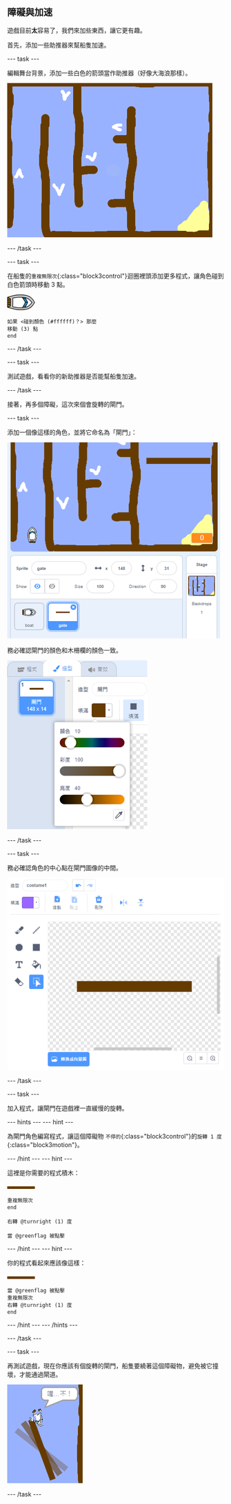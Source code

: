 ## 障礙與加速

遊戲目前**太**容易了，我們來加些東西，讓它更有趣。

首先，添加一些助推器來幫船隻加速。

\--- task \---

編輯舞台背景，添加一些白色的箭頭當作助推器（好像大海浪那樣）。

![截圖](images/boat-boost.png)

\--- /task \---

\--- task \---

在船隻的`重複無限次`{:class="block3control"}迴圈裡頭添加更多程式，讓角色碰到白色箭頭時移動 3 點。

![船隻角色](images/boat_resize.png)

```blocks3
如果 <碰到顏色 (#ffffff)？> 那麼
移動 (3) 點
end
```

\--- /task \---

\--- task \---

測試遊戲，看看你的新助推器是否能幫船隻加速。

\--- /task \---

接著，再多個障礙，這次來個會旋轉的閘門。

\--- task \---

添加一個像這樣的角色，並將它命名為「閘門」：

![截圖](images/boat-gate.png)

務必確認閘門的顏色和木柵欄的顏色一致。

![截圖](images/brown-hsv.png)

\--- /task \---

\--- task \---

務必確認角色的中心點在閘門圖像的中間。

![截圖](images/boat-center.png)

\--- /task \---

\--- task \---

加入程式，讓閘門在遊戲裡一直緩慢的旋轉。

\--- hints \--- \--- hint \---

為閘門角色編寫程式，讓這個障礙物 `不停的`{:class="block3control"}的`旋轉 1 度`{:class="block3motion"}。

\--- /hint \--- \--- hint \---

這裡是你需要的程式積木：

![閘道](images/gate.png)

```blocks3
重複無限次
end

右轉 @turnright (1) 度

當 @greenflag 被點擊
```

\--- /hint \--- \--- hint \---

你的程式看起來應該像這樣：

![閘道](images/gate.png)

```blocks3
當 @greenflag 被點擊
重複無限次
右轉 @turnright (1) 度
end
```

\--- /hint \--- \--- /hints \---

\--- /task \---

\--- task \---

再測試遊戲，現在你應該有個旋轉的閘門，船隻要繞著這個障礙物，避免被它撞壞，才能通過閘道。

![截圖](images/boat-gate-test.png)

\--- /task \---